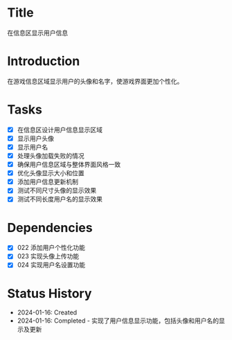 # Title
在信息区显示用户信息

# Introduction
在游戏信息区域显示用户的头像和名字，使游戏界面更加个性化。

# Tasks
- [x] 在信息区设计用户信息显示区域
- [x] 显示用户头像
- [x] 显示用户名
- [x] 处理头像加载失败的情况
- [x] 确保用户信息区域与整体界面风格一致
- [x] 优化头像显示大小和位置
- [x] 添加用户信息更新机制
- [x] 测试不同尺寸头像的显示效果
- [x] 测试不同长度用户名的显示效果

# Dependencies
- [x] 022 添加用户个性化功能
- [x] 023 实现头像上传功能
- [x] 024 实现用户名设置功能

# Status History
- 2024-01-16: Created
- 2024-01-16: Completed - 实现了用户信息显示功能，包括头像和用户名的显示及更新
